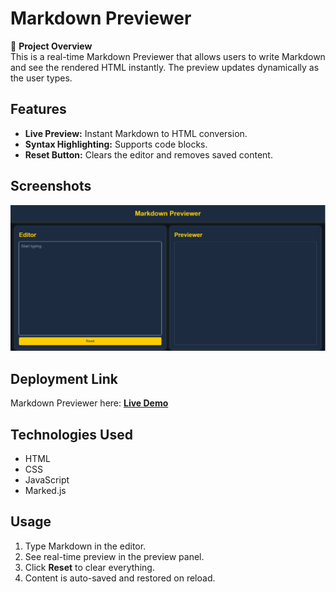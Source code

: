 # Markdown Previewer

🚀 **Project Overview**  
This is a real-time Markdown Previewer that allows users to write Markdown and see the rendered HTML instantly. The preview updates dynamically as the user types.

## Features

- **Live Preview:** Instant Markdown to HTML conversion.
- **Syntax Highlighting:** Supports code blocks.
- **Reset Button:** Clears the editor and removes saved content.

## Screenshots

![Markdown Previewer Screenshot](./image.png)

## Deployment Link

Markdown Previewer here: [**Live Demo**](https://markdown-previewer-nine-psi.vercel.app/)

## Technologies Used

- HTML
- CSS
- JavaScript
- Marked.js

## Usage

1. Type Markdown in the editor.
2. See real-time preview in the preview panel.
3. Click **Reset** to clear everything.
4. Content is auto-saved and restored on reload.
